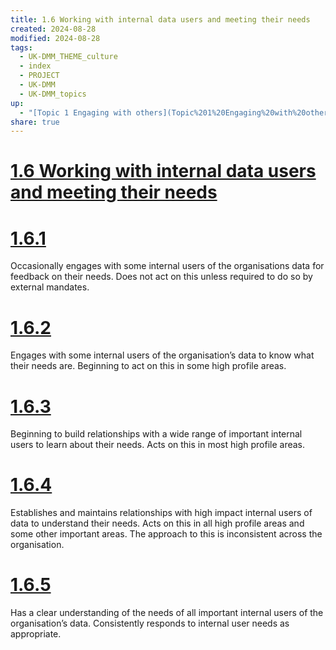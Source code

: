 ```yaml
---
title: 1.6 Working with internal data users and meeting their needs
created: 2024-08-28
modified: 2024-08-28
tags:
  - UK-DMM_THEME_culture
  - index
  - PROJECT
  - UK-DMM
  - UK-DMM_topics
up:
  - "[Topic 1 Engaging with others](Topic%201%20Engaging%20with%20others.md)"
share: true
---
```

# [1.6 Working with internal data users and meeting their needs](1.6%20Working%20with%20internal%20data%20users%20and%20meeting%20their%20needs.md)
# [1.6.1](1.6.1.md)

Occasionally engages with some internal users of the organisations data for feedback on their needs. Does not act on this unless required to do so by external mandates.

# [1.6.2](1.6.2.md)

Engages with some internal users of the organisation’s data to know what their needs are. Beginning to act on this in some high profile areas.

# [1.6.3](1.6.3.md)

Beginning to build relationships with a wide range of important internal users to learn about their needs. Acts on this in most high profile areas.

# [1.6.4](1.6.4.md)

Establishes and maintains relationships with high impact internal users of data to understand their needs. Acts on this in all high profile areas and some other important areas. The approach to this is inconsistent across the organisation.

# [1.6.5](1.6.5.md)

Has a clear understanding of the needs of all important internal users of the organisation’s data. Consistently responds to internal user needs as appropriate.
